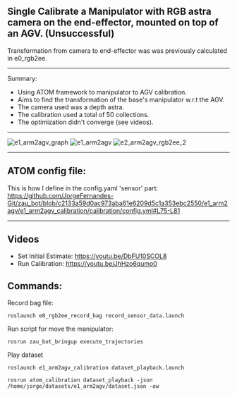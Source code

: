 ## Single Calibrate a Manipulator with RGB astra camera on the end-effector, mounted on top of an AGV. (Unsuccessful)
Transformation from camera to end-effector was was previously calculated in e0_rgb2ee.
_______________________________

Summary: 
* Using ATOM framework to manipulator to AGV calibration. 
* Aims to find the transformation of the base's manipulator w.r.t the AGV.
* The camera used was a depth astra. 
* The calibration used a total of 50 collections.
* The optimization didn't converge (see videos).
_______________________________

![e1_arm2agv_graph](https://user-images.githubusercontent.com/80167550/218805628-258351d5-0e79-447c-b5e4-60f4745cb0d9.png)
![e1_arm2agv](https://user-images.githubusercontent.com/80167550/218804005-4002dbdc-bc06-4bbc-9bda-8e96d2b83538.png)
![e2_arm2agv_rgb2ee_2](https://user-images.githubusercontent.com/80167550/218804070-d13b14cf-8128-4003-8b71-df22493c8a3a.png)
_______________________________

## ATOM config file:
This is how I define in the config.yaml 'sensor' part:
https://github.com/JorgeFernandes-Git/zau_bot/blob/c2133a59d0ac973aba61e6209d5c1a353ebc2550/e1_arm2agv/e1_arm2agv_calibration/calibration/config.yml#L75-L81
_______________________________

## Videos
* Set Initial Estimate: https://youtu.be/DbFU10SCOL8
* Run Calibration: https://youtu.be/JhHzo6qumo0 

## Commands:
Record bag file:

    roslaunch e0_rgb2ee_record_bag record_sensor_data.launch

Run script for move the manipulator:

    rosrun zau_bot_bringup execute_trajectories 

Play dataset

    roslaunch e1_arm2agv_calibration dataset_playback.launch

    rosrun atom_calibration dataset_playback -json /home/jorge/datasets/e1_arm2agv/dataset.json -ow
